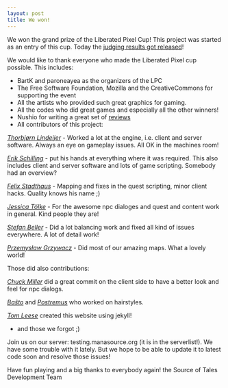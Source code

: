 ```yaml
---
layout: post
title: We won!
---
```


We won the grand prize of the Liberated Pixel Cup!
This project was started as an entry of this cup. Today the [judging results got released](http://lpc.opengameart.org/content/code-judging-is-in)!

We would like to thank everyone who made the Liberated Pixel cup possible.
This includes:
 * BartK and paroneayea as the organizers of the LPC
 * The Free Software Foundation, Mozilla and the CreativeCommons for supporting the event
 * All the artists who provided such great graphics for gaming.
 * All the codes who did great games and especially all the other winners!
 * Nushio for writing a great set of [reviews](http://k3rnel.net/lpc-game-reviews/)
 * All contributors of this project:

*[Thorbjørn Lindeijer](mailto:thorbjorn@lindeijer.nl)* - Worked a lot at the engine, i.e. client and server software. Always an eye on gameplay issues. All OK in the machines room!

*[Erik Schilling](mailto:ablu.erikschilling@googlemail.com)* - put his hands at everything where it was required. This also includes client and server software and lots of game scripting. Somebody had an overview?

*[Felix Stadthaus](mailto:jurkan@gmx.de)* - Mapping and fixes in the quest scripting, minor client hacks. Quality knows his name ;)

*[Jessica Tölke](mailto:jtoelke@mail.upb.de)* - For the awesome npc dialoges and quest and content work in general. Kind people they are!

*[Stefan Beller](mailto:stefanbeller@googlemail.com)* - Did a lot balancing work and fixed all kind of issues everywhere. A lot of detail work!

*[Przemysław Grzywacz](mailto:nexather@gmail.com)* - Did most of our amazing maps. What a lovely world!

Those did also contributions:

*[Chuck Miller](mailto:shadowmil@gmail.com)* did a great commit on the client side to have a better look and feel for npc dialogs.

*[Baŝto](mailto:msnhasser@web.de)* and *[Postremus](mailto:panzer1996@googlemail.com)* who worked on hairstyles.

*[Tom Leese](mailto:leese.thomas81@gmail.com)* created this website using jekyll!

* and those we forgot ;)

Join us on our server: testing.manasource.org (it is in the serverlist!).
We have some trouble with it lately. But we hope to be able to update it to latest code soon and resolve those issues!

Have fun playing and a big thanks to everybody again!
the Source of Tales Development Team
